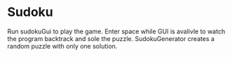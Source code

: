 # Sudoku
Run sudokuGui to play the game. Enter space while GUI is avalivle to watch the program backtrack and sole the puzzle.
SudokuGenerator creates a random puzzle with only one solution.
